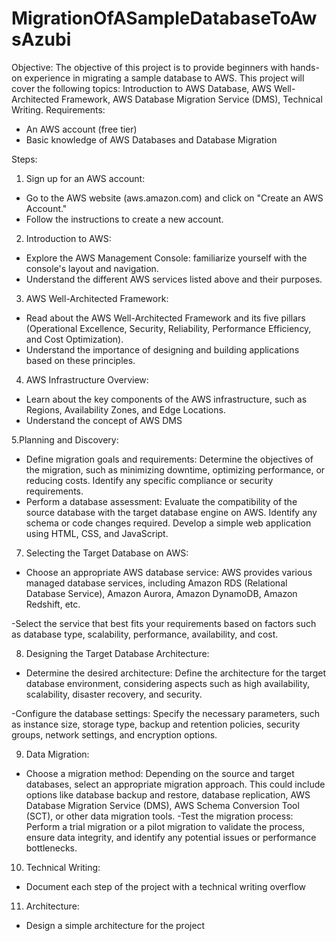 # MigrationOfASampleDatabaseToAwsAzubi
Objective: The objective of this project is to provide beginners with hands-on experience in migrating a sample database to AWS. This project will cover the following topics: Introduction to AWS Database, AWS Well-Architected Framework, AWS Database Migration Service (DMS), Technical Writing.
Requirements:
- An AWS account (free tier)
- Basic knowledge of AWS Databases and Database Migration


Steps:

1. Sign up for an AWS account:
- Go to the AWS website (aws.amazon.com) and click on "Create an AWS Account."
- Follow the instructions to create a new account.

2. Introduction to AWS:
- Explore the AWS Management Console: familiarize yourself with the console's layout and navigation.
- Understand the different AWS services listed above and their purposes.

3. AWS Well-Architected Framework:
- Read about the AWS Well-Architected Framework and its five pillars (Operational Excellence, Security, Reliability, Performance Efficiency, and Cost Optimization).
- Understand the importance of designing and building applications based on these principles.

4. AWS Infrastructure Overview:
- Learn about the key components of the AWS infrastructure, such as Regions, Availability Zones, and Edge Locations.
- Understand the concept of AWS DMS

5.Planning and Discovery:
- Define migration goals and requirements: Determine the objectives of the migration, such as minimizing downtime, optimizing performance, or reducing costs. Identify any specific compliance or security requirements.
- Perform a database assessment: Evaluate the compatibility of the source database with the target database engine on AWS. Identify any schema or code changes required. Develop a simple web application using HTML, CSS, and JavaScript.


7. Selecting the Target Database on AWS:
- Choose an appropriate AWS database service: AWS provides various managed database services, including Amazon RDS (Relational Database Service), Amazon Aurora, Amazon DynamoDB, Amazon Redshift, etc. 

-Select the service that best fits your requirements based on factors such as database type, scalability, performance, availability, and cost.


8. Designing the Target Database Architecture:
- Determine the desired architecture: Define the architecture for the target database environment, considering aspects such as high availability, scalability, disaster recovery, and security.

-Configure the database settings: Specify the necessary parameters, such as instance size, storage type, backup and retention policies, security groups, network settings, and encryption options.

9. Data Migration:
- Choose a migration method: Depending on the source and target databases, select an appropriate migration approach. This could include options like database backup and restore, database replication, AWS Database Migration Service (DMS), AWS Schema Conversion Tool (SCT), or other data migration tools.
-Test the migration process: Perform a trial migration or a pilot migration to validate the process, ensure data integrity, and identify any potential issues or performance bottlenecks.


10. Technical Writing:

- Document each step of the project with a technical writing overflow


11. Architecture:

- Design a simple architecture for the project

